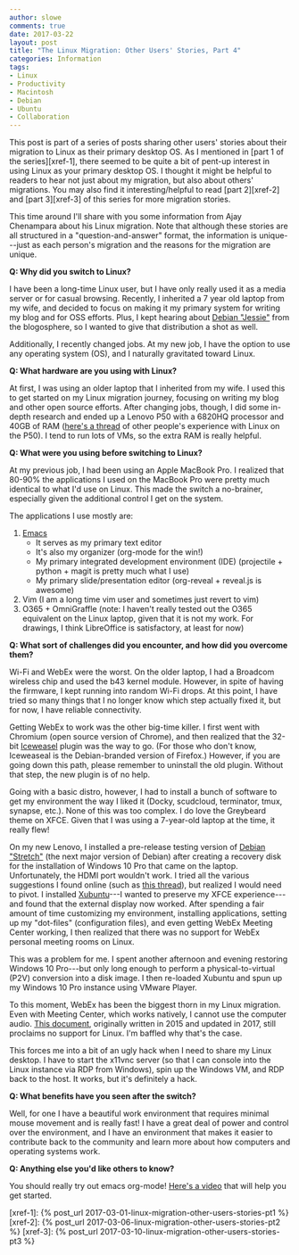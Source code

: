 ```yaml
---
author: slowe
comments: true
date: 2017-03-22
layout: post
title: "The Linux Migration: Other Users' Stories, Part 4"
categories: Information
tags:
- Linux
- Productivity
- Macintosh
- Debian
- Ubuntu
- Collaboration
---
```


This post is part of a series of posts sharing other users' stories about their migration to Linux as their primary desktop OS. As I mentioned in [part 1 of the series][xref-1], there seemed to be quite a bit of pent-up interest in using Linux as your primary desktop OS. I thought it might be helpful to readers to hear not just about my migration, but also about others' migrations. You may also find it interesting/helpful to read [part 2][xref-2] and [part 3][xref-3] of this series for more migration stories.

This time around I'll share with you some information from Ajay Chenampara about his Linux migration. Note that although these stories are all structured in a "question-and-answer" format, the information is unique---just as each person's migration and the reasons for the migration are unique.

**Q: Why did you switch to Linux?**

I have been a long-time Linux user, but I have only really used it as a media server or for casual browsing. Recently, I inherited a 7 year old laptop from my wife, and decided to focus on making it my primary system for writing my blog and for OSS efforts. Plus, I kept hearing about [Debian "Jessie"][link-6] from the blogosphere, so I wanted to give that distribution a shot as well.

Additionally, I recently changed jobs. At my new job, I have the option to use any operating system (OS), and I naturally gravitated toward Linux.

**Q: What hardware are you using with Linux?**

At first, I was using an older laptop that I inherited from my wife. I used this to get started on my Linux migration journey, focusing on writing my blog and other open source efforts. After changing jobs, though, I did some in-depth research and ended up a Lenovo P50 with a 6820HQ processor and 40GB of RAM ([here's a thread][link-4] of other people's experience with Linux on the P50). I tend to run lots of VMs, so the extra RAM is really helpful.

**Q: What were you using before switching to Linux?**

At my previous job, I had been using an Apple MacBook Pro. I realized that 80-90% the applications I used on the MacBook Pro were pretty much identical to what I'd use on Linux. This made the switch a no-brainer, especially given the additional control I get on the system.

The applications I use mostly are:

1. [Emacs][link-8]
    - It serves as my primary text editor
    - It's also my organizer (org-mode for the win!)
    - My primary integrated development environment (IDE) (projectile + python + magit is pretty much what I use)
    - My primary slide/presentation editor (org-reveal + reveal.js is awesome)
2. Vim (I am a long time vim user and sometimes just revert to vim)
3. O365 + OmniGraffle (note: I haven't really tested out the O365 equivalent on the Linux laptop, given that it is not my work. For drawings, I think LibreOffice is satisfactory, at least for now)

**Q: What sort of challenges did you encounter, and how did you overcome them?**

Wi-Fi and WebEx were the worst. On the older laptop, I had a Broadcom wireless chip and used the b43 kernel module. However, in spite of having the firmware, I kept running into random Wi-Fi drops. At this point, I have tried so many things that I no longer know which step actually fixed it, but for now, I have reliable connectivity.

Getting WebEx to work was the other big-time killer. I first went with Chromium (open source version of Chrome), and then realized that the 32-bit [Iceweasel][link-1] plugin was the way to go. (For those who don't know, Iceweaseal is the Debian-branded version of Firefox.) However, if you are going down this path, please remember to uninstall the old plugin. Without that step, the new plugin is of no help.

Going with a basic distro, however, I had to install a bunch of software to get my environment the way I liked it (Docky, scudcloud, terminator, tmux, synapse, etc.). None of this was too complex. I do love the Greybeard theme on XFCE. Given that I was using a 7-year-old laptop at the time, it really flew!

On my new Lenovo, I installed a pre-release testing version of [Debian "Stretch"][link-7] (the next major version of Debian) after creating a recovery disk for the installation of Windows 10 Pro that came on the laptop. Unfortunately, the HDMI port wouldn't work. I tried all the various suggestions I found online (such as [this thread][link-5]), but realized I would need to pivot. I installed [Xubuntu][link-3]---I wanted to preserve my XFCE experience---and found that the external display now worked. After spending a fair amount of time customizing my environment, installing applications, setting up my "dot-files" (configuration files), and even getting WebEx Meeting Center working, I then realized that there was no support for WebEx personal meeting rooms on Linux.

This was a problem for me. I spent another afternoon and evening restoring Windows 10 Pro---but only long enough to perform a physical-to-virtual (P2V) conversion into a disk image. I then re-loaded Xubuntu and spun up my Windows 10 Pro instance using VMware Player.

To this moment, WebEx has been the biggest thorn in my Linux migration. Even with Meeting Center, which works natively, I cannot use the computer audio. [This document][link-3], originally written in 2015 and updated in 2017, still proclaims no support for Linux. I'm baffled why that's the case.

This forces me into a bit of an ugly hack when I need to share my Linux desktop. I have to start the x11vnc server (so that I can console into the Linux instance via RDP from Windows), spin up the Windows VM, and RDP back to the host. It works, but it's definitely a hack.

**Q: What benefits have you seen after the switch?**

Well, for one I have a beautiful work environment that requires minimal mouse movement and is really fast! I have a great deal of power and control over the environment, and I have an environment that makes it easier to contribute back to the community and learn more about how computers and operating systems work.

**Q: Anything else you'd like others to know?**

You should really try out emacs org-mode! [Here's a video][link-9] that will help you get started.



[link-1]: https://wiki.debian.org/Iceweasel
[link-2]: https://xubuntu.org/
[link-3]: https://help.webex.com/docs/DOC-3921
[link-4]: https://forums.lenovo.com/t5/Linux-Discussion/P50-P70-linux-experiences/td-p/2251327
[link-5]: https://forums.lenovo.com/t5/ThinkPad-P-and-W-Series-Mobile/Lenovo-P50-HDMI-not-working/td-p/2264525
[link-6]: https://www.debian.org/releases/jessie/
[link-7]: https://www.debian.org/releases/stretch/
[link-8]: https://www.gnu.org/software/emacs/index.html
[link-9]: https://www.youtube.com/watch?v=SzA2YODtgK4
[xref-1]: {% post_url 2017-03-01-linux-migration-other-users-stories-pt1 %}
[xref-2]: {% post_url 2017-03-06-linux-migration-other-users-stories-pt2 %}
[xref-3]: {% post_url 2017-03-10-linux-migration-other-users-stories-pt3 %}

